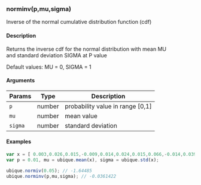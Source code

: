 ### norminv(p,mu,sigma)

Inverse of the normal cumulative distribution function (cdf)


#### Description

Returns the inverse cdf for the normal distribution with mean MU  
and standard deviation SIGMA at P value  
  
Default values: MU = 0, SIGMA = 1  



#### Arguments

|Params|Type|Description
|---------|----|-----------
|`p` | number |     probability value in range [0,1]
|`mu` | number |    mean value
|`sigma` | number | standard deviation


#### Examples

```js
var x = [ 0.003,0.026,0.015,-0.009,0.014,0.024,0.015,0.066,-0.014,0.039];
var p = 0.01, mu = ubique.mean(x), sigma = ubique.std(x);

ubique.normiv(0.05); // -1.64485
ubique.norminv(p,mu,sigma); // -0.0361422
```

